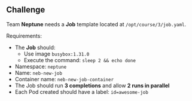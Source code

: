 ## Challenge

Team **Neptune** needs a **Job** template located at `/opt/course/3/job.yaml`.

Requirements:
- The **Job** should:
  - Use image `busybox:1.31.0`
  - Execute the command: `sleep 2 && echo done`
- Namespace: `neptune`
- Name: `neb-new-job`
- Container name: `neb-new-job-container`
- The Job should run **3 completions** and allow **2 runs in parallel**
- Each Pod created should have a label: `id=awesome-job`


